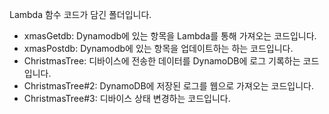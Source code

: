 Lambda 함수 코드가 담긴 폴더입니다.
 - xmasGetdb: Dynamodb에 있는 항목을 Lambda를 통해 가져오는 코드입니다.
 - xmasPostdb: Dynamodb에 있는 항목을 업데이트하는 하는 코드입니다.
 - ChristmasTree: 디바이스에 전송한 데이터를 DynamoDB에 로그 기록하는 코드입니다.
 - ChristmasTree#2: DynamoDB에 저장된 로그를 웹으로 가져오는 코드입니다.
 - ChristmasTree#3: 디바이스 상태 변경하는 코드입니다.
